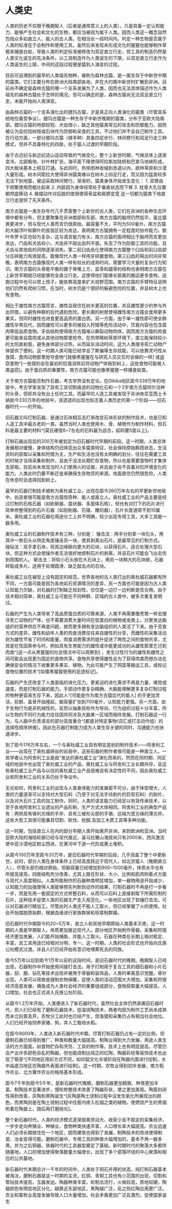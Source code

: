 # 人类史

人类的历史不仅限于晚期智人（后者是通常意义上的人类），凡是具备一定认知能力、能够产生社会和文化的生物，都应当被视为属于人类。因而人类这一概念自然包括众多如直立人、能人的古人类。在相当长一段时间内，判定一种生物是否属于人类的标准在于会制作和使用工具。虽然后来发现未形成文化的猩猩也能够制作草棍来捕食白蚁，导致人类的判定标准被修改为双足直立行走，但工具的制造仍然是人类文化诞生的先决条件。以工具制造作为人类诞生的下限，以双足直立行走作为人类诞生的上限，中间的这段过程便是猿到人演变的过程。

目前可追溯到的最早的人类祖先物种，被称为森林古猿，是一属生存于中新世中期的猿类。它们主要分布在欧洲大陆南部各地，并在大约晚中新世时扩散到非洲。目前尚不确定是森林古猿的哪一个支系发展为了人类，因而也无法具体描述作为人类祖先的森林古猿处于怎样的境况。但可以确定的是，森林古猿尚无法双足直立行走，未能开始向人类演变。

由森林古猿的一个支系演化出的腊玛古猿，才是真正向人类演化的猿类（尽管其系统地位备受争议）。腊玛古猿是一种生存于中新世晚期的猿类，分布于亚欧大陆南部。腊玛古猿的吻部较短、犬齿很小，缺乏其他猿类常见的攻击和防御能力，因而被认为会捡拾树枝或石块作为防御和采食的工具，不过他们并不会自己制作工具。在行动方面，一部分腊玛古猿（禄丰种）具备四足步行、林间臂行和双足行走三种模式，但并不具备特化的四肢，处于猿人过渡的早期阶段。

由于古近纪与新近纪造山运动导致的气候变化，整个上新世时期，气候总体上逐渐变冷，北部极地、针叶林扩张，海平面下降使得阿拉斯加陆桥和巴拿马地峡形成，四大板块基本上相互打通。与此同时，热带雨林收缩到赤道以内，疏林草原和沙漠大量形成。树木间距拉大使得非洲猿类难以在树木上四足行走，而又因为猛兽较多无法下到地面，被迫采取林间臂行。渐渐的，猿类身体开始发生变化：
    1. 双臂由于频繁使用而粗壮起来
    2. 内脏因为身体经常处于垂直状态而下移
    3. 枕骨大孔位置朝颅底移动
    4. 悬摆动作对后肢的使用使得骨盆和肩膀变宽
这一切都为猿类下地直立行走提供了先天条件。

南方古猿是一类生存年代几乎贯穿整个上新世的古人类，它们在非洲的各种生态环境中都有分布，但主要聚集在非洲南部和东部。南方古猿的脑颅仍然低平，虽比猿类更进步，但与现代人类而言仍很原始，脑容量不大，平均为500毫升。南方古猿的大脑顶叶和颞叶的皮层区较为发达，表明南方古猿拥有一定程度的协作能力。额叶布罗卡区也较为复杂，这与语言能力有关。南方古猿的面颅相比于脑颅而言更加发达，门齿和犬齿较小，犬齿并不超出齿列平面，失去了作为防御工具的功能，且犬齿与其他齿的间隙逐渐消失。第二前臼齿齿化使得南方古猿整个臼齿和前臼齿部分压碎能力有效提高，能像现代人类一样用牙研磨食物。第三臼齿的萌出时间非常晚，表明南方古猿像现代人类一样有较长的成熟时间，需要学习大量的复杂行为知识。南方古猿的头骨能平衡的置于脊椎上方，盆骨和腿骨的结构也表明南方古猿在上新世早期就已经能够完全直立行走。这使得他们能够长距离的搬运更多食物，逃跑过程中也可以带上孩子，能依靠高度来扩大视野范围。南方古猿的手臂特征说明他们仍然有爬树习惯，在当时，树木仍是个很好的躲避危险的位置，并且树木上也有食物。

相比于雄性南方古猿而言，雌性会居住在树木更高的位置，并且雌性更少的参与外出狩猎，以避免种群的后代遇到危险。更长期的树居使得雌性南方古猿会食用更多果实，但同时雌性也进食更高品质的蛋白质。另一方面，由于单一雄性即可使全群雌性孕育后代，因而雄性可以更多的被投入狩猎等危险活动中，饮食内容也包含腐肉等低品质食物。牙齿结构使得南方古猿难以撕裂动物肉体，因而南方古猿的肉食更可能来自腐肉或从其他动物那里抢夺。在热带稀树草原环境下，直立能保持较小的太阳直射面，避免身体部分过热，从而延长活动时间，这为人类搜寻死亡动物尸体提供了便利。这一时期人类可能已经学会了欺骗等生存技能，可以依靠灵巧性从食腐、食肉动物那里抢夺食物^[就像黑猩猩在与研究人员交互时会做的一样] 或盗窃食物^[一些猎豹会在最初的饥饿消除后将动物尸体拖到树上，这些食物可能被人类盗窃]。由于蛋白质的重要性，南方古猿可能也像黑猩猩一样捕食蚁类。

关于南方古猿能否制作石器，考古学界没有定论。在Dikika地区距今339万年的地层中，考古学家发现了具有工具切割痕迹的动物化石和一个3岁南方古猿阿尔法种的头骨，但却并没有出土任何工具。而最早的人造工具被发现于非洲肯尼亚西土卡纳距今330万年的地层中，该遗迹的出现也标志着人类历史的第一个阶段——旧石器时代——的开始。

旧石器又叫打制石器，是通过石块相互击打来改变石块形状的制作技术，也是已知人造工具中最古老的一类。虽然当时人类也使用木、骨、植物作为制作材料，但石料是最主要的材料^[莫氏硬度6~7左右的石料最为适合，起码要5度以上]。

打制石器出现后的200万年被划定为旧石器时代早期的前段。这一时期，人类总体发展相对缓慢，身体结构仍旧体现出众多猿类特征，社会保持原始群团状态，生活资料的获取以采集和狩猎为主，生产和生活也没有太明确的划分，往往在需要工具的时候才当场采集和制作，且由于没法长期贮存食物，所以也是需要食物时才集体去获取。目前尚未发现当时人们使用火的证据，并且由于尚不具备对抗环境变化的能力，人类此时仍要不断迁徙来确保生存物资的来源。地面居住仍然很危险，人类在休息时会选择回到树上。

最早的石器打制技术被称为奥杜威工业，出现在距今260万年左右的早更新世地层中，创造者很可能是南方古猿惊奇种、能人或直立人。奥杜威工业的产品主要是经过打制的石核石器（如砍砸器、盘状器、多面体石核），但也有对打下的石片进行简单修整得到的石片石器（如刮削器、石锥、雕刻器），石片长度通常不到10厘米。奥杜威工业的石器在用途分工上并不明确，较少出现专用工具，大多工具能一器多用。

奥杜威工业的石器制作技术有三种，分别是：
锤击法：两手分别拿一块石头，用其中一款石头从特定角度锤击另一块，使其剥离出石片。是最常见的打制方式。
碰砧法：双手拿石块，将其边缘砸向更大的石块，以获得石片。适合处理大型石块，但这种方式会使操作者无法很好地控制石片的剥离，并且石片可能会飞出去伤到周围的人。
砸击法：将较小石头放在大石块上，用另一块稍大的石块砸，石器碎裂成多片。适用于处理圆滑、缺乏敲击点的石块。

奥杜威工业在器型上没有固定的规范，世界各地的古人类打出的奥杜威石器都有所不同，一方面可能是因为各地岩石资源情况的差异，另一方面也可能是因为古人类认知能力欠缺，对石器的打制缺乏规划性，仅仅是一边打一边判断是否合用。由于技术相对简单，奥杜威工业可能在不同种群、区域的古人类中，被多次重复发明过。

石器的产生为人类带来了高品质蛋白质的可靠来源，人类不再需要像秃鹫一样去搜寻死亡动物的尸体，也不需要浪费大量时间在低蛋白的植物或虫类上。对更发达脑组织的营养供应不再是问题，故而更多拥有发达脑组织的人类活了下来。由于觅食方式的差异，雌性和幼年人类的肉食消费往往来自雄性的分享，而雌性的采集活动则为雄性节省了时间和能量，肉食消费需求的提升促进了两性之间的食物共享，尤其是在性因素参与时，例如具有生育能力的雌性或许能更成功的从雄性那里乞讨到肉类^[这一点从黑猩猩的社会情况中可以观察到] ，发生过性行为的雄性和雌性之间可能会出现更为固定的食物共享。食物共享使得雌性会为了获得肉类而想办法在确保安全的情况下收集更多果实、植物，为此可能产生了网篮等搬运工具，或标记食物位置的技术^[如倭黑猩猩使用的足迹标记]。

石器的产生还改变了人类面临的进化压力，更紧迫的进化需求不再是力量、嗅觉或速度，而是打制石器的能力。手部动作更复杂精确、大脑能理解更多复杂打制过程的物种更容易生存下来，因此人^[可能是作为南方古猿后代的能人] 的手更加灵活，前额、盖骨开始隆起，脑容量扩张到700毫升，认知能力更强。另一方面，由于生物行为是非机械性的，反而以抽象目标作为导向，行为组织过程十分丰富，所以生物的不同行为能力往往因共同涉及大脑某一区域而相伴发展。打制石器这一行为，与人脑中负责语言的部分高度重合^[都是对特定事物(词汇或打击动作组）的选择性顺序拼接]，因此在石器打制能力成为人类生存关键的同时，沟通能力也快速进步。

到了距今176万年左右，一个与奥杜威工业具有明显差别的制作技术——阿舍利工业——出现在了奥杜威峡谷的岩层中，这些石器的制作者很可能是一种直立人。一些学者认为阿舍利工业是由“发达的奥杜威工业”演化而来的，然而在同时期、同区域的地层中也出现了奥杜威工业的产品，奥杜威工业与阿舍利工业长期共存，且这些奥杜威工业产品与以往的奥杜威工业产品很难说有决定性的不同，因此奥杜威工业和阿舍利工业的关系仍处于争议中。

无论如何，阿舍利工业的出现与人类身体能力的发展密不可分。由于体型增大，人类的力量逐渐可以支持对大型石料（乃至于对无法手持剥片的巨型石料）的剥片，以及对大石片工具的加工制作。同时，人类的语言能力已经足以有效传承技术，以至于各地阿舍利工业遗址的产品形制、生产方式大体相同。阿舍利工业的典型产品有：两侧具有锋利刃缘的手斧、具有三棱形尖部的手镐、远端为宽刃缘的薄刃斧。这些大型工具很可能兼具切割、砍伐、挖掘.及加工木质工具等多种功能。

这一时期，包括直立人在内的部分早期人类开始离开非洲，来到欧洲和亚洲。当时亚欧大陆的海陆轮廓已经与现代接近，喜马拉雅山海拔尚只有2000米，西风激流使中亚沙漠地区粉尘西进，在黄河中下游一代形成黄土堆积。

从距今100万年至距今20万年，是旧石器时代早期的后段，几乎涵盖了整个中更新世。此时，部分人类在身体条件上已经高度趋近于现代人，如北京猿人（晚期直立人），尽管头部仍相对原始，但脑容量已经增加到900~1000毫升，体质水平也有所提高提高，四肢结构充分改善，尤其上肢在形状、大小、比例和肌肉附着点方面与现代人高度相似。人类所能制作的石器种类明显增加，单一器物用途开始减少，认知能力的加强使得人类能够预先判断到动作的结果，打制石器时不再是打一步看一步，而是先用一套固定的方式修整石料，从而可以石料上直接剥取下所需形制的石片，这种技术促使人类的石器生产走入规范化。一些地区出现了软锤打击法，可以对石器进行精加工。尽管此时人类还不能人工取火，但已经掌握了火的使用。社会开始摆脱原始群，根据血缘进行家族群居和班辈制群婚。

旧石器时代中期距今约20~5万年，直立人和其他早期原始人类基本灭绝，这一时期的人类是早期智人，体质更加接近现代人。部分地区开始制作骨器，采集和狩猎经济更加发展，人们能开始捕鱼，并能人工取火。石器在种类在长期上相对稳定、丰富，且工具用途已经相对分明、专一。这一时期，人类的社会形式也开始向氏族公社模式过渡。并且人们已经开始有意识地埋葬死去的同族。

距今5万年以后到距今1万年以前的这段时间，是旧石器时代的晚期。晚期智人已经出现，石器制作中开始使用间接打击法，用于打制用于复合工具的细石器和小片石器，刮、磨、钻孔等技术出现并被用于骨器和装饰品，人类的审美意识觉醒。骨针出现，人类可以用兽皮缝制衣物保暖，促使人类的活动范围大大增加，采集和狩猎经济高度发展，捕鱼成为人类社会经济的重要组成部分，食物获取量大幅提高，人口增加，社会也正式进入氏族公社阶段。

从距今1.2万年开始，人类便进入了新石器时代，虽然社会主体仍然承袭旧石器时代，但人们已经有了磨制石器技术、低温烧陶技术，两者均因为制作工艺尚未成熟而未立刻普及开。农牧分工此时也已经产生，但渔猎和采集仍占有相当社会地位。人们已经开始饲养家猪、狗，并人工栽培水稻。

在距今9000年，人类进入新石器时代中期，尽管打制石器仍占有一定的比例，但磨制石器已经得到推广，种类和数量大幅提高。制陶业得到大力发展，用途人类生活的方方面面，如食物贮存和烹饪、工具的制作等。技术上也有明显提高，尽管仍会产出许多颜色杂乱的陶器，但也能烧制出纯正的红陶，陶器彩绘等装饰技术也出现了萌芽^[不同地区用彩方式不同，如仰韶文化半坡阶段在陶器内面进行绘制，关中庙底沟地区在陶器外表面进行绘制]。这一时期，农牧业得到初步发展，南方稻作农业、北方粟作农业的格局基本形成。

距今7千年到距今5千年，是新石器时代晚期，磨制石器更加精致、种类更加丰富。制陶技术显著进步，慢轮修整技术改善了陶器形状，使之更加美观。陶窑封闭性得到改善，灰陶和黑陶诞生^[灰陶是陶土烧制过程中没发生氧化所展现出的颜色，而黑陶则是在陶土烧制过程中往窑内掺入松烟之类的植物，使燃烧产生的黑烟附着在陶器上，随后再打磨抛光]。

整个新石器时代，人类的经济模式逐渐脱离劳动大、收获少且不稳定的采集经济，一步步走向养殖业、种植业，食物种类快速丰富，人口增长率大幅提高。农业迫速人们必须长期居住在一个地区，因而建筑也得到了发展。制陶技术的改进使得制瓷、冶金变得可能。磨制石器中，专用工具的种类大幅增加的，基本不再一器多用，并为之后铜器、铁器时代的工具器型奠定了基础。新时期时代的聚落大多都伴随墓地。人口的增加使得聚落数量大幅增长，出现了多个部落环绕的中心聚落和相应的公共墓地。

新石器时代末期总计一千年的时间中，人类处于铜石并用的状态。纯打制石器基本被淘汰，磨制石器是这一时期的主流，红铜、青铜工具也有小范围的出现，切割和管钻技术提高，玉器发达。陶器种类丰富，轮制法流行，火候较高，质地较硬。陶器颜色有明显地区分化，越靠近东部地区，黑陶越广泛，反之则红陶应用更广泛。农业和畜牧业高度发展导致人口大量增加，社会矛盾更加广泛且激烈，促使国家诞生
